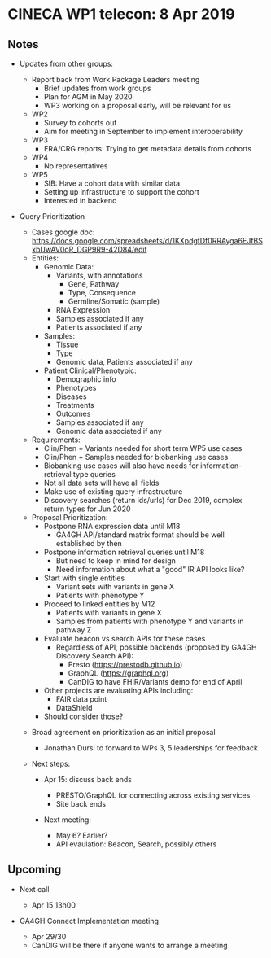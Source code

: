 # CINECA WP1 telecon: 8 Apr 2019

## Notes

* Updates from other groups:
   - Report back from Work Package Leaders meeting
       - Brief updates from work groups
       - Plan for AGM in May 2020
       - WP3 working on a proposal early, will be relevant for us
   - WP2
        - Survey to cohorts out
        - Aim for meeting in September to implement interoperability
   - WP3
        - ERA/CRG reports: Trying to get metadata details from cohorts
   - WP4
        - No representatives
   - WP5
        - SIB: Have a cohort data with similar data
        - Setting up infrastructure to support the cohort
        - Interested in backend
        
* Query Prioritization
   - Cases google doc: https://docs.google.com/spreadsheets/d/1KXpdgtDf0RRAyga6EJfBSxbUwAV0oR_DGP9R9-42D84/edit
   - Entities:
       - Genomic Data:
           - Variants, with annotations
               - Gene, Pathway
               - Type, Consequence
               - Germline/Somatic (sample)
           - RNA Expression
           - Samples associated if any
           - Patients associated if any
       - Samples:
           - Tissue
           - Type
           - Genomic data, Patients associated if any
       - Patient Clinical/Phenotypic:
           - Demographic info
           - Phenotypes
           - Diseases
           - Treatments
           - Outcomes
           - Samples associated if any
           - Genomic data associated if any
   - Requirements:
       - Clin/Phen + Variants needed for short term WP5 use cases
       - Clin/Phen + Samples needed for biobanking use cases
       - Biobanking use cases will also have needs for information-retrieval type queries
       - Not all data sets will have all fields
       - Make use of existing query infrastructure
       - Discovery searches (return ids/urls) for Dec 2019, complex return types for Jun 2020
   - Proposal Prioritization:
       - Postpone RNA expression data until M18
           - GA4GH API/standard matrix format should be well established by then
       - Postpone information retrieval queries until M18
           - But need to keep in mind for design
           - Need information about what a "good" IR API looks like?
       - Start with single entities
           - Variant sets with variants in gene X
           - Patients with phenotype Y
       - Proceed to linked entities by M12
           - Patients with variants in gene X
           - Samples from patients with phenotype Y and variants in pathway Z
       - Evaluate beacon vs search APIs for these cases
           - Regardless of API, possible backends (proposed by GA4GH Discovery Search API):
               - Presto (https://prestodb.github.io)
               - GraphQL (https://graphql.org)
               - CanDIG to have FHIR/Variants demo for end of April
       - Other projects are evaluating APIs including:
            - FAIR data point
            - DataShield
        - Should consider those?

    * Broad agreement on prioritization as an initial proposal
        - Jonathan Dursi to forward to WPs 3, 5 leaderships for feedback

    * Next steps:
        - Apr 15: discuss back ends
            - PRESTO/GraphQL for connecting across existing services
            - Site back ends

        - Next meeting:
            - May 6?  Earlier?
            - API evaulation: Beacon, Search, possibly others

## Upcoming

* Next call
   - Apr 15 13h00

* GA4GH Connect Implementation meeting
   - Apr 29/30
   - CanDIG will be there if anyone wants to arrange a meeting
